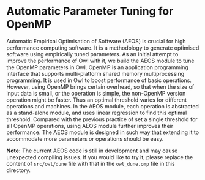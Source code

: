 # Automatic Parameter Tuning for OpenMP

Automatic Empirical Optimisation of Software (AEOS) is crucial for high performance computing software. It is a methodology to generate optimised software using empirically tuned parameters. As an initial attempt to improve the performance of Owl with it, we build the AEOS module to tune the OpenMP parameters in Owl. OpenMP is an application programming interface that supports multi-platform shared memory multiprocessing programming. It is used in Owl to boost performance of basic operations. However, using OpenMP brings certain overhead, so that when the size of input data is small, or the operation is simple, the non-OpenMP version operation might be faster. Thus an optimal threshold varies for different operations and machines. In the AEOS module, each operation is abstracted as a stand-alone module, and uses linear regression to find this optimal threshold. Compared with the previous practice of set a single threshold for all OpenMP operations, using AEOS module further improves their performance. The AEOS module is designed in such way that extending it to accommodate more parameters or operations should be easy.

**Note:** The current AEOS code is still in development and may cause unexpected compiling issues. If you would like to try it, please replace the content of `src/owl/dune` file with that in the `owl_dune.omp` file in this directory.
